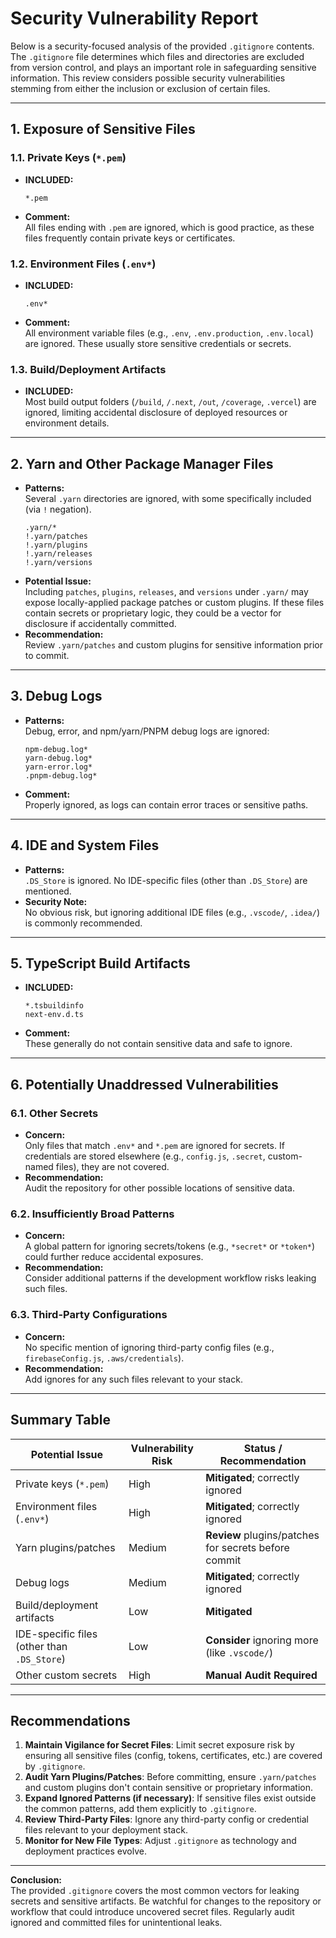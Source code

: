# Security Vulnerability Report

Below is a security-focused analysis of the provided `.gitignore` contents. The `.gitignore` file determines which files and directories are excluded from version control, and plays an important role in safeguarding sensitive information. This review considers possible security vulnerabilities stemming from either the inclusion or exclusion of certain files.

---

## 1. Exposure of Sensitive Files

### 1.1. Private Keys (`*.pem`)
- **INCLUDED:**  
  ```
  *.pem
  ```
- **Comment:**  
  All files ending with `.pem` are ignored, which is good practice, as these files frequently contain private keys or certificates.

### 1.2. Environment Files (`.env*`)
- **INCLUDED:**  
  ```
  .env*
  ```
- **Comment:**  
  All environment variable files (e.g., `.env`, `.env.production`, `.env.local`) are ignored. These usually store sensitive credentials or secrets.

### 1.3. Build/Deployment Artifacts
- **INCLUDED:**  
  Most build output folders (`/build`, `/.next`, `/out`, `/coverage`, `.vercel`) are ignored, limiting accidental disclosure of deployed resources or environment details.

---

## 2. Yarn and Other Package Manager Files

- **Patterns:**  
  Several `.yarn` directories are ignored, with some specifically included (via `!` negation).
  ```
  .yarn/*
  !.yarn/patches
  !.yarn/plugins
  !.yarn/releases
  !.yarn/versions
  ```
- **Potential Issue:**  
  Including `patches`, `plugins`, `releases`, and `versions` under `.yarn/` may expose locally-applied package patches or custom plugins. If these files contain secrets or proprietary logic, they could be a vector for disclosure if accidentally committed.
- **Recommendation:**  
  Review `.yarn/patches` and custom plugins for sensitive information prior to commit.

---

## 3. Debug Logs

- **Patterns:**  
  Debug, error, and npm/yarn/PNPM debug logs are ignored:
  ```
  npm-debug.log*
  yarn-debug.log*
  yarn-error.log*
  .pnpm-debug.log*
  ```
- **Comment:**  
  Properly ignored, as logs can contain error traces or sensitive paths.

---

## 4. IDE and System Files

- **Patterns:**  
  `.DS_Store` is ignored. No IDE-specific files (other than `.DS_Store`) are mentioned.
- **Security Note:**  
  No obvious risk, but ignoring additional IDE files (e.g., `.vscode/`, `.idea/`) is commonly recommended.

---

## 5. TypeScript Build Artifacts

- **INCLUDED:**  
  ```
  *.tsbuildinfo
  next-env.d.ts
  ```
- **Comment:**  
  These generally do not contain sensitive data and safe to ignore.

---

## 6. Potentially Unaddressed Vulnerabilities

### 6.1. Other Secrets
- **Concern:**  
  Only files that match `.env*` and `*.pem` are ignored for secrets. If credentials are stored elsewhere (e.g., `config.js`, `.secret`, custom-named files), they are not covered.
- **Recommendation:**  
  Audit the repository for other possible locations of sensitive data.

### 6.2. Insufficiently Broad Patterns
- **Concern:**  
  A global pattern for ignoring secrets/tokens (e.g., `*secret*` or `*token*`) could further reduce accidental exposures.
- **Recommendation:**  
  Consider additional patterns if the development workflow risks leaking such files.

### 6.3. Third-Party Configurations
- **Concern:**  
  No specific mention of ignoring third-party config files (e.g., `firebaseConfig.js`, `.aws/credentials`).
- **Recommendation:**  
  Add ignores for any such files relevant to your stack.

---

## Summary Table

| Potential Issue                                 | Vulnerability Risk | Status / Recommendation                             |
|-------------------------------------------------|--------------------|-----------------------------------------------------|
| Private keys (`*.pem`)                          | High               | **Mitigated**; correctly ignored                    |
| Environment files (`.env*`)                     | High               | **Mitigated**; correctly ignored                    |
| Yarn plugins/patches                            | Medium             | **Review** plugins/patches for secrets before commit|
| Debug logs                                      | Medium             | **Mitigated**; correctly ignored                    |
| Build/deployment artifacts                      | Low                | **Mitigated**                                      |
| IDE-specific files (other than `.DS_Store`)     | Low                | **Consider** ignoring more (like `.vscode/`)        |
| Other custom secrets                            | High               | **Manual Audit Required**                           |

---

## Recommendations

1. **Maintain Vigilance for Secret Files**: Limit secret exposure risk by ensuring all sensitive files (config, tokens, certificates, etc.) are covered by `.gitignore`.
2. **Audit Yarn Plugins/Patches**: Before committing, ensure `.yarn/patches` and custom plugins don't contain sensitive or proprietary information.
3. **Expand Ignored Patterns (if necessary)**: If sensitive files exist outside the common patterns, add them explicitly to `.gitignore`.
4. **Review Third-Party Files**: Ignore any third-party config or credential files relevant to your deployment stack.
5. **Monitor for New File Types**: Adjust `.gitignore` as technology and deployment practices evolve.

---

**Conclusion:**  
The provided `.gitignore` covers the most common vectors for leaking secrets and sensitive artifacts. Be watchful for changes to the repository or workflow that could introduce uncovered secret files. Regularly audit ignored and committed files for unintentional leaks.